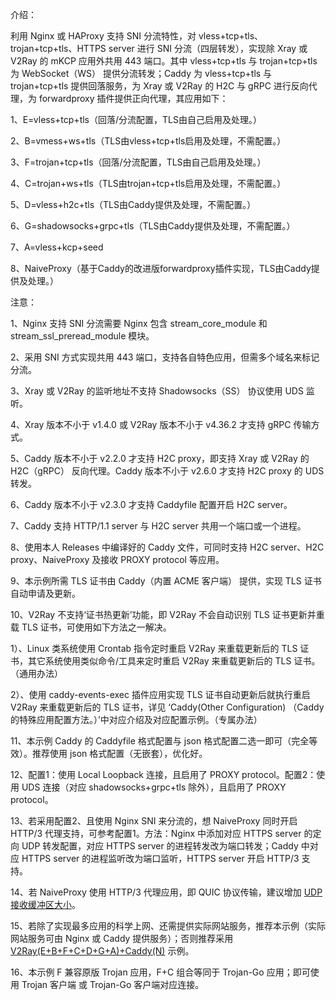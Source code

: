 介绍：

利用 Nginx 或 HAProxy 支持 SNI 分流特性，对 vless+tcp+tls、trojan+tcp+tls、HTTPS server 进行 SNI 分流（四层转发），实现除 Xray 或 V2Ray 的 mKCP 应用外共用 443 端口。其中 vless+tcp+tls 与 trojan+tcp+tls 为 WebSocket（WS） 提供分流转发；Caddy 为 vless+tcp+tls 与 trojan+tcp+tls 提供回落服务，为 Xray 或 V2Ray 的 H2C 与 gRPC 进行反向代理，为 forwardproxy 插件提供正向代理，其应用如下：

1、E=vless+tcp+tls（回落/分流配置，TLS由自己启用及处理。）

2、B=vmess+ws+tls（TLS由vless+tcp+tls启用及处理，不需配置。）

3、F=trojan+tcp+tls（回落/分流配置，TLS由自己启用及处理。）

4、C=trojan+ws+tls（TLS由trojan+tcp+tls启用及处理，不需配置。）

5、D=vless+h2c+tls（TLS由Caddy提供及处理，不需配置。）

6、G=shadowsocks+grpc+tls（TLS由Caddy提供及处理，不需配置。）

7、A=vless+kcp+seed

8、NaiveProxy（基于Caddy的改进版forwardproxy插件实现，TLS由Caddy提供及处理。）

注意：

1、Nginx 支持 SNI 分流需要 Nginx 包含 stream_core_module 和 stream_ssl_preread_module 模块。

2、采用 SNI 方式实现共用 443 端口，支持各自特色应用，但需多个域名来标记分流。

3、Xray 或 V2Ray 的监听地址不支持 Shadowsocks（SS） 协议使用 UDS 监听。

4、Xray 版本不小于 v1.4.0 或 V2Ray 版本不小于 v4.36.2 才支持 gRPC 传输方式。

5、Caddy 版本不小于 v2.2.0 才支持 H2C proxy，即支持 Xray 或 V2Ray 的 H2C（gRPC） 反向代理。Caddy 版本不小于 v2.6.0 才支持 H2C proxy 的 UDS 转发。

6、Caddy 版本不小于 v2.3.0 才支持 Caddyfile 配置开启 H2C server。

7、Caddy 支持 HTTP/1.1 server 与 H2C server 共用一个端口或一个进程。

8、使用本人 Releases 中编译好的 Caddy 文件，可同时支持 H2C server、H2C proxy、NaiveProxy 及接收 PROXY protocol 等应用。

9、本示例所需 TLS 证书由 Caddy（内置 ACME 客户端） 提供，实现 TLS 证书自动申请及更新。

10、V2Ray 不支持‘证书热更新’功能，即 V2Ray 不会自动识别 TLS 证书更新并重载 TLS 证书，可使用如下方法之一解决。

1）、Linux 类系统使用 Crontab 指令定时重启 V2Ray 来重载更新后的 TLS 证书，其它系统使用类似命令/工具来定时重启 V2Ray 来重载更新后的 TLS 证书。（通用办法）

2）、使用 caddy-events-exec 插件应用实现 TLS 证书自动更新后就执行重启 V2Ray 来重载更新后的 TLS 证书，详见 ‘Caddy(Other Configuration) （Caddy的特殊应用配置方法。）’中对应介绍及对应配置示例。（专属办法）

11、本示例 Caddy 的 Caddyfile 格式配置与 json 格式配置二选一即可（完全等效）。推荐使用 json 格式配置（无嵌套），优化好。

12、配置1：使用 Local Loopback 连接，且启用了 PROXY protocol。配置2：使用 UDS 连接（对应 shadowsocks+grpc+tls 除外），且启用了 PROXY protocol。

13、若采用配置2、且使用 Nginx SNI 来分流的，想 NaiveProxy 同时开启 HTTP/3 代理支持，可参考配置1。方法：Nginx 中添加对应 HTTPS server 的定向 UDP 转发配置，对应 HTTPS server 的进程转发改为端口转发；Caddy 中对应 HTTPS server 的进程监听改为端口监听，HTTPS server 开启 HTTP/3 支持。

14、若 NaiveProxy 使用 HTTP/3 代理应用，即 QUIC 协议传输，建议增加 [UDP 接收缓冲区大小](https://github.com/lucas-clemente/quic-go/wiki/UDP-Receive-Buffer-Size)。

15、若除了实现最多应用的科学上网、还需提供实际网站服务，推荐本示例（实际网站服务可由 Nginx 或 Caddy 提供服务）；否则推荐采用 [V2Ray(E+B+F+C+D+G+A)+Caddy(N)](https://github.com/lxhao61/integrated-examples/tree/main/V2Ray(E%2BB%2BF%2BC%2BD%2BG%2BA)%2BCaddy(N)) 示例。

16、本示例 F 兼容原版 Trojan 应用，F+C 组合等同于 Trojan-Go 应用；即可使用 Trojan 客户端 或 Trojan-Go 客户端对应连接。
